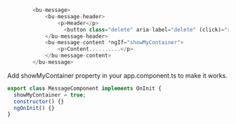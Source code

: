 ```javascript
        <bu-message>
            <bu-message-header>
                <p>Header</p>
                  <button class="delete" aria-label="delete" (click)="showMyContainer=!showMyContainer"></button>
            </bu-message-header>
            <bu-message-content *ngIf="showMyContainer">
                <p>Content..........</p>
            </bu-message-content>
        </bu-message>
```

Add showMyContainer property in your app.component.ts to make it works.

```javascript
export class MessageComponent implements OnInit {
  showMyContainer = true;
  constructor() {}
  ngOnInit() {}
}
```
